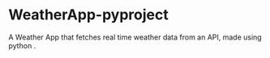 # WeatherApp-pyproject
A Weather App that fetches real time weather data from an API, made using python .
